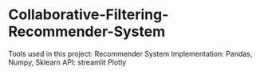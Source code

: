 # Collaborative-Filtering-Recommender-System
Tools used in this project:
Recommender System Implementation:
Pandas,
Numpy,
Sklearn
API:
streamlit
Plotly
